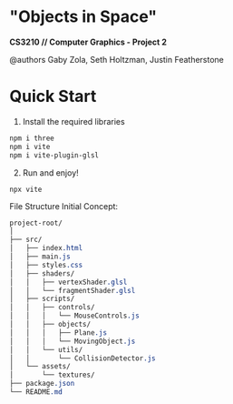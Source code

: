 # "Objects in Space"
**CS3210 // Computer Graphics - Project 2**

@authors Gaby Zola, Seth Holtzman, Justin Featherstone

# Quick Start 

1. Install the required libraries
```bash
npm i three
npm i vite
npm i vite-plugin-glsl
```

2. Run and enjoy! 
```
npx vite 
```
File Structure Initial Concept:
```css
project-root/
│
├── src/
│   ├── index.html
│   ├── main.js
│   ├── styles.css
│   ├── shaders/
│   │   ├── vertexShader.glsl
│   │   └── fragmentShader.glsl
│   ├── scripts/
│   │   ├── controls/
│   │   │   └── MouseControls.js
│   │   ├── objects/
│   │   │   ├── Plane.js
│   │   │   └── MovingObject.js
│   │   └── utils/
│   │       └── CollisionDetector.js
│   └── assets/
│       └── textures/
├── package.json
└── README.md
```
